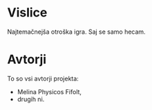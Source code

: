 # Vislice

Najtemačnejša otroška igra. Saj se samo hecam.

# Avtorji

To so vsi avtorji projekta:

- Melina Physicos Fifolt,
- drugih ni.
